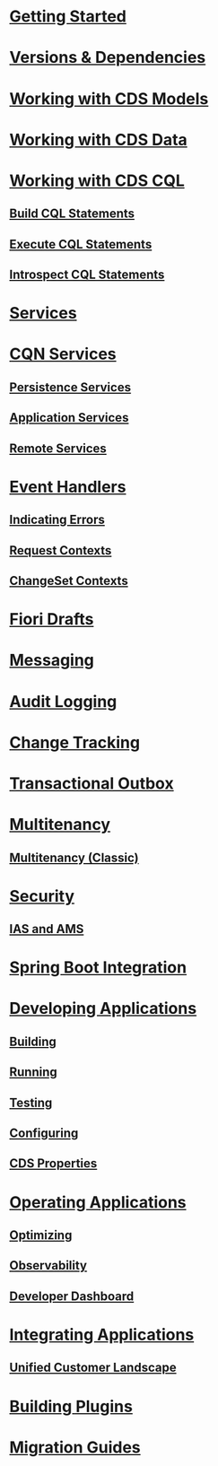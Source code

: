 
# [Getting Started](getting-started)
# [Versions & Dependencies](versions)
# [Working with CDS Models](reflection-api)
# [Working with CDS Data](cds-data)
# [Working with CDS CQL](working-with-cql/)
  ## [Build CQL Statements](working-with-cql/query-api)
  ## [Execute CQL Statements](working-with-cql/query-execution)
  ## [Introspect CQL Statements](working-with-cql/query-introspection)
# [Services](services)
# [CQN Services](cqn-services/)
  ## [Persistence Services](cqn-services/persistence-services)
  ## [Application Services](cqn-services/application-services)
  ## [Remote Services](cqn-services/remote-services)
# [Event Handlers](event-handlers/)
  ## [Indicating Errors](event-handlers/indicating-errors)
  ## [Request Contexts](event-handlers/request-contexts)
  ## [ChangeSet Contexts](event-handlers/changeset-contexts)
# [Fiori Drafts](fiori-drafts)
# [Messaging](messaging)
# [Audit Logging](auditlog)
# [Change Tracking](change-tracking)
# [Transactional Outbox](outbox)
# [Multitenancy](multitenancy)
  ## [Multitenancy (Classic)](multitenancy-classic)
# [Security](security)
  ## [IAS and AMS](../../java/ams)
# [Spring Boot Integration](spring-boot-integration)
# [Developing Applications](developing-applications/)
  ## [Building](developing-applications/building)
  ## [Running](developing-applications/running)
  ## [Testing](developing-applications/testing)
  ## [Configuring](developing-applications/configuring)
  ## [CDS Properties](developing-applications/properties)
# [Operating Applications](operating-applications/)
  ## [Optimizing](operating-applications/optimizing)
  ## [Observability](operating-applications/observability)
  ## [Developer Dashboard](../../java/operating-applications/dashboard)
# [Integrating Applications](../../java/integrating-applications/)
  ## [Unified Customer Landscape](../../java/integrating-applications/ucl)
# [Building Plugins](../../java/building-plugins)
# [Migration Guides](migration)